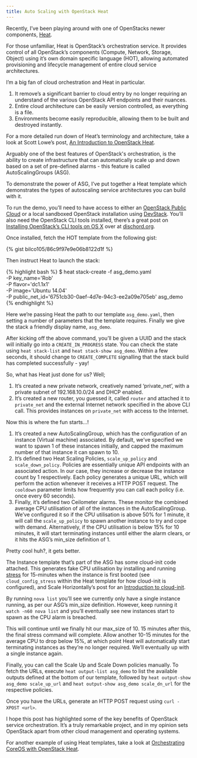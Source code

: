 ```yaml
---
title: Auto Scaling with OpenStack Heat
---
```


Recently, I’ve been playing around with one of OpenStacks newer components, [Heat](https://wiki.openstack.org/wiki/Heat).

For those unfamiliar, Heat is OpenStack’s orchestration service. It provides control of all OpenStack’s components (Compute, Network, Storage, Object) using it’s own domain specific language (HOT), allowing automated provisioning and lifecycle management of entire cloud service architectures.

I’m a big fan of cloud orchestration and Heat in particular.

1. It remove’s a significant barrier to cloud entry by no longer requiring an understand of the various OpenStack API endpoints and their nuances.
2. Entire cloud architecture can be easily version controlled, as everything is a file.
3. Environments become easily reproducible, allowing them to be built and destroyed instantly.

For a more detailed run down of Heat’s terminology and architecture, take a look at Scott Lowe’s post, [An Introduction to OpenStack Heat](http://blog.scottlowe.org/2014/05/01/an-introduction-to-openstack-heat/).

Arguably one of the best features of OpenStack's orchestration, is the ability to create infrastructure that can automatically scale up and down based on a set of pre-defined alarms - this feature is called AutoScalingGroups (ASG).

To demonstrate the power of ASG, I’ve put together a Heat template which demonstrates the types of autoscaling service architectures you can build with it.

To run the demo, you’ll need to have access to either an [OpenStack Public Cloud](http://www.datacentred.co.uk) or a local sandboxed OpenStack installation using [DevStack](http://docs.openstack.org/developer/devstack/). You’ll also need the OpenStack CLI tools installed, there’s a great post on [Installing OpenStack’s CLI tools on OS X](http://dischord.org/2015/03/23/installing-openstack-s-cli-tools-on-os-x) over at [dischord.org](http://dischord.org).

Once installed, fetch the HOT template from the following gist:

{% gist bilco105/86c9f97e9e06b8122d1f %}

Then instruct Heat to launch the stack:

{% highlight bash %}
$ heat stack-create -f asg_demo.yaml \
    -P key_name='Rob' \
    -P flavor='dc1.1x1' \
    -P image='Ubuntu 14.04' \
    -P public_net_id='6751cb30-0aef-4d7e-94c3-ee2a09e705eb' asg_demo
{% endhighlight %}

Here we’re passing Heat the path to our template `asg_demo.yaml`, then setting a number of parameters that the template requires. Finally we give the stack a friendly display name, `asg_demo`.

After kicking off the above command, you’ll be given a UUID and the stack will initially go into a `CREATE_IN_PROGRESS` state. You can check the state using `heat stack-list` and `heat stack-show asg_demo`. Within a few seconds, it should change to `CREATE_COMPLETE` signalling that the stack build has completed successfully - yay!

So, what has Heat just done for us? Well;

1. It’s created a new private network, creatively named ‘private_net’, with a private subnet of 192.168.10.0/24 and DHCP enabled.
2. It’s created a new router, you guessed it, called `router` and attached it to `private_net` and the external Internet network specified in the above CLI call. This provides instances on `private_net` with access to the Internet.

Now this is where the fun starts…!

1. It’s created a new AutoScalingGroup, which has the configuration of an instance (Virtual machine) associated. By default, we’ve specified we want to spawn 1 of these instances initially, and capped the maximum number of that instance it can spawn to 10.
2. It’s defined two Heat Scaling Policies, `scale_up_policy` and `scale_down_policy`. Policies are essentially unique API endpoints with an associated action. In our case, they increase or decrease the instance count by 1 respectively. Each policy generates a unique URL, which will perform the action whenever it receives a HTTP POST request. The `cooldown` parameter limits how frequently you can call each policy (i.e. once every 60 seconds).
3. Finally, it’s defined two Ceilometer alarms. These monitor the combined average CPU utilisation of all of the instances in the AutoScalingGroup. We’ve configured it so if the CPU utilisation is above 50% for 1 minute, it will call the `scale_up_policy` to spawn another instance to try and cope with demand. Alternatively, if the CPU utilisation is below 15% for 10 minutes, it will start terminating instances until either the alarm clears, or it hits the ASG’s min_size definition of 1.

Pretty cool huh?, it gets better.

The Instance template that’s part of the ASG has some cloud-init code attached. This generates fake CPU utilisation by installing and running [stress](http://people.seas.harvard.edu/~apw/stress/) for 15-minutes when the instance is first booted (see `cloud_config_stress` within the Heat template for how cloud-init is configured), and Scale Horizontally’s post for an [Introduction to cloud-init](http://www.scalehorizontally.com/2013/02/24/introduction-to-cloud-init/).

By running `nova list` you’ll see we currently only have a single instance running, as per our ASG’s min_size definition. However, keep running it `watch -n60 nova list` and you’ll eventually see new instances start to spawn as the CPU alarm is breached.

This will continue until we finally hit our max_size of 10. 15 minutes after this, the final stress command will complete. Allow another 10-15 minutes for the average CPU to drop below 15%, at which point Heat will automatically start terminating instances as they’re no longer required. We’ll eventually up with a single instance again.

Finally, you can call the Scale Up and Scale Down policies manually. To fetch the URLs, execute `heat output-list asg_demo` to list the available outputs defined at the bottom of our template, followed by `heat output-show asg_demo scale_up_url` and `heat output-show asg_demo scale_dn_url` for the respective policies.

Once you have the URLs, generate an HTTP POST request using `curl -XPOST <url>`.

I hope this post has highlighted some of the key benefits of OpenStack service orchestration. It’s a truly remarkable project, and in my opinion sets OpenStack apart from other cloud management and operating systems.

For another example of using Heat templates, take a look at [Orchestrating CoreOS with OpenStack Heat](http://dischord.org/2015/04/18/orchestrating-coreos-with-openstack-heat/).
